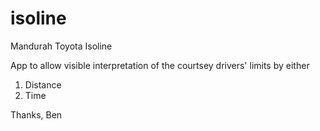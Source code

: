 # isoline
Mandurah Toyota Isoline

App to allow visible interpretation of the courtsey drivers' limits by either
1) Distance
2) Time

Thanks, Ben
